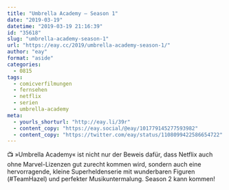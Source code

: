 ```yaml
---
title: "Umbrella Academy – Season 1"
date: "2019-03-19"
datetime: "2019-03-19 21:16:39"
id: "35618"
slug: "umbrella-academy-season-1"
url: "https://eay.cc/2019/umbrella-academy-season-1/"
author: "eay"
format: "aside"
categories:
  - 0815
tags:
  - comicverfilmungen
  - fernsehen
  - netflix
  - serien
  - umbrella-academy
meta:
  - yourls_shorturl: "http://eay.li/39r"
  - content_copy: "https://eay.social/@eay/101779145277593982"
  - content_copy: "https://twitter.com/eay/status/1108099422586654722"
---
```


📺 »Umbrella Academy« ist nicht nur der Beweis dafür, dass Netflix auch ohne Marvel-Lizenzen gut zurecht kommen wird, sondern auch eine hervorragende, kleine Superhelden­serie mit wunderbaren Figuren (#TeamHazel) und perfekter Musik­untermalung. Season 2 kann kommen!
